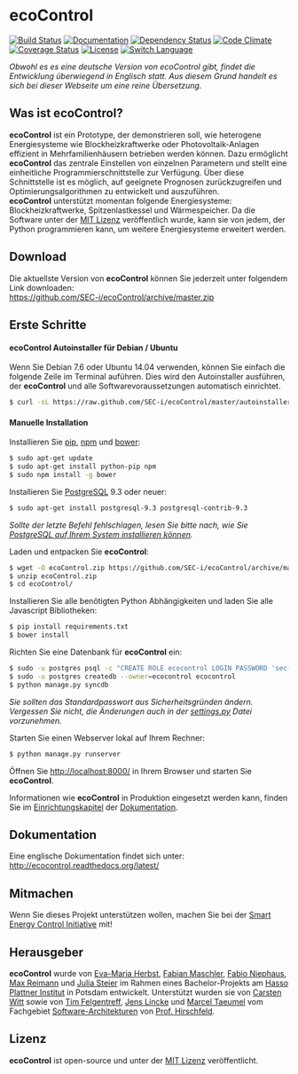 ecoControl
========
[![Build Status](http://img.shields.io/travis/SEC-i/ecoControl/master.svg?style=flat-square)](https://travis-ci.org/SEC-i/ecoControl)
[![Documentation](http://img.shields.io/badge/docs-latest-blue.svg?style=flat-square)](https://ecocontrol.readthedocs.org/)
[![Dependency Status](http://img.shields.io/gemnasium/SEC-i/ecoControl.svg?style=flat-square)](https://gemnasium.com/SEC-i/ecoControl)
[![Code Climate](http://img.shields.io/codeclimate/github/SEC-i/ecoControl.svg?style=flat-square)](https://codeclimate.com/github/SEC-i/ecoControl)
[![Coverage Status](http://img.shields.io/coveralls/SEC-i/ecoControl.svg?style=flat-square)](https://coveralls.io/r/SEC-i/ecoControl)
[![License](http://img.shields.io/badge/license-MIT-brightgreen.svg?style=flat-square)](http://opensource.org/licenses/MIT)
[![Switch Language](http://img.shields.io/badge/lang-en--de-brightgreen.svg?style=flat-square)](https://github.com/SEC-i/ecoControl)

*Obwohl es es eine deutsche Version von ecoControl gibt, findet die Entwicklung überwiegend in Englisch statt. Aus diesem Grund handelt es sich bei dieser Webseite um eine reine Übersetzung.*

Was ist ecoControl?
-------------------
**ecoControl** ist ein Prototype, der demonstrieren soll, wie heterogene Energiesysteme wie Blockheizkraftwerke oder Photovoltaik-Anlagen effizient in Mehrfamilienhäusern betrieben werden können. Dazu ermöglicht **ecoControl** das zentrale Einstellen von einzelnen Parametern und stellt eine einheitliche Programmierschnittstelle zur Verfügung. Über diese Schnittstelle ist es möglich, auf geeignete Prognosen zurückzugreifen und Optimierungsalgorithmen zu entwickelt und auszuführen.  
**ecoControl** unterstützt momentan folgende Energiesysteme: Blockheizkraftwerke, Spitzenlastkessel und Wärmespeicher. Da die Software unter der [MIT Lizenz](http://opensource.org/licenses/MIT) veröffentlich wurde, kann sie von jedem, der Python programmieren kann, um weitere Energiesysteme erweitert werden.


Download
--------
Die aktuellste Version von **ecoControl** können Sie jederzeit unter folgendem Link downloaden:  
https://github.com/SEC-i/ecoControl/archive/master.zip


Erste Schritte
--------------

#### ecoControl Autoinstaller für Debian / Ubuntu
Wenn Sie Debian 7.6 oder Ubuntu 14.04 verwenden, können Sie einfach die folgende Zeile im Terminal auführen. Dies wird den Autoinstaller ausführen, der **ecoControl** und alle Softwarevoraussetzungen automatisch einrichtet.
```bash
$ curl -sL https://raw.github.com/SEC-i/ecoControl/master/autoinstaller.sh | bash
```

#### Manuelle Installation
Installieren Sie [pip](https://pypi.python.org/pypi/pip/), [npm](http://nodejs.org/) und [bower](http://bower.io/):
```bash
$ sudo apt-get update
$ sudo apt-get install python-pip npm
$ sudo npm install -g bower
```

Installieren Sie [PostgreSQL](http://www.postgresql.org/) 9.3 oder neuer:
```bash
$ sudo apt-get install postgresql-9.3 postgresql-contrib-9.3
```
*Sollte der letzte Befehl fehlschlagen, lesen Sie bitte nach, wie Sie [PostgreSQL auf Ihrem System installieren können](http://www.postgresql.org/download/).*

Laden und entpacken Sie **ecoControl**:
```bash
$ wget -O ecoControl.zip https://github.com/SEC-i/ecoControl/archive/master.zip
$ unzip ecoControl.zip
$ cd ecoControl/
```

Installieren Sie alle benötigten Python Abhängigkeiten und laden Sie alle Javascript Bibliotheken:
```bash
$ pip install requirements.txt
$ bower install
```

Richten Sie eine Datenbank für **ecoControl** ein:
```bash
$ sudo -u postgres psql -c "CREATE ROLE ecocontrol LOGIN PASSWORD 'sec-i';"
$ sudo -u postgres createdb --owner=ecocontrol ecocontrol
$ python manage.py syncdb
```
*Sie sollten das Standardpasswort aus Sicherheitsgründen ändern. Vergessen Sie nicht, die Änderungen auch in der [settings.py](https://github.com/SEC-i/ecoControl/blob/master/server/settings.py) Datei vorzunehmen.*

Starten Sie einen Webserver lokal auf Ihrem Rechner:
```bash
$ python manage.py runserver
```

Öffnen Sie [http://localhost:8000/](http://localhost:8000/) in Ihrem Browser und starten Sie **ecoControl**.

Informationen wie **ecoControl** in Produktion eingesetzt werden kann, finden Sie im [Einrichtungskapitel](http://ecocontrol.readthedocs.org/en/latest/getting_started.html#how-to-deploy-ecocontrol) der [Dokumentation](http://ecocontrol.readthedocs.org/latest/).


Dokumentation
-------------
Eine englische Dokumentation findet sich unter: http://ecocontrol.readthedocs.org/latest/


Mitmachen
------------------
Wenn Sie dieses Projekt unterstützen wollen, machen Sie bei der [Smart Energy Control Initiative](http://www.sec-i.org/) mit!


Herausgeber
-------
**ecoControl** wurde von [Eva-Maria Herbst](https://github.com/samifalcon), [Fabian Maschler](https://github.com/maschler), [Fabio Niephaus](https://github.com/fniephaus), [Max Reimann](https://github.com/MaxReimann) und [Julia Steier](https://github.com/steier) im Rahmen eines Bachelor-Projekts am [Hasso Plattner Institut](http://www.hpi.de/) in Potsdam entwickelt.
Unterstützt wurden sie von [Carsten Witt](https://github.com/infoprofi) sowie von [Tim Felgentreff](https://github.com/timfel), [Jens Lincke](https://github.com/JensLincke) und [Marcel Taeumel](https://github.com/marceltaeumel) vom Fachgebiet [Software-Architekturen](http://www.hpi.uni-potsdam.de/hirschfeld/) von [Prof. Hirschfeld](http://www.hirschfeld.org/).

Lizenz
-------
**ecoControl** ist open-source und unter der [MIT Lizenz](http://opensource.org/licenses/MIT) veröffentlicht.
